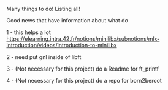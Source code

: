 Many things to do! Listing all!

Good news that have information about what do

1 - this helps a lot https://elearning.intra.42.fr/notions/minilibx/subnotions/mlx-introduction/videos/introduction-to-minilibx

2 - need put gnl inside of libft

3 - (Not necessary for this project) do a Readme for ft_printf

4 - (Not necessary for this project) do a repo for born2beroot


